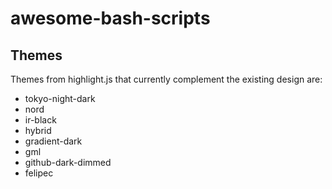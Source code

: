 # awesome-bash-scripts

## Themes
Themes from highlight.js that currently complement the existing design are:

* tokyo-night-dark
* nord
* ir-black
* hybrid
* gradient-dark
* gml
* github-dark-dimmed
* felipec